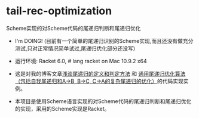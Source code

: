tail-rec-optimization
=====================

Scheme实现的对Scheme代码的尾递归判断和尾递归优化

* I'm DOING! (目前有一个简单的尾递归识别的Scheme实现,而且还没有做充分测试,只对正常情况简单试过,尾递归优化部分还没写)

* 运行环境: Racket 6.0, # lang racket on Mac 10.9.2 x64

* 这是对我的博客文章[浅谈尾递归的定义和判定方法](http://zoowii.com/blog/view/e327f3d4-66b9-4945-bd9e-5a3b1038db70) 和 [通用尾递归优化算法（包括自我尾递归和A->B, B->C, C->A的复杂尾递归的优化）](http://zoowii.com/blog/view/546971ee-e95f-4dbb-9853-99c4ed20d4c2)的代码实现实例。
* 本项目是使用Scheme语言实现的对Scheme代码的尾递归判断和尾递归优化的实现，采用的Scheme实现是Racket。

